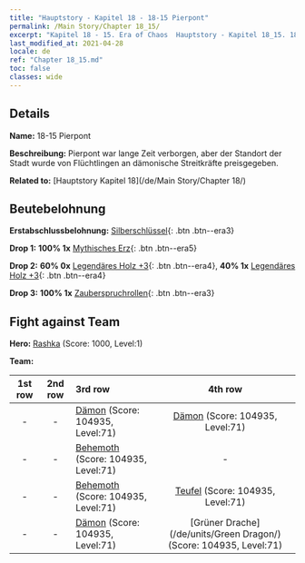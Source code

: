 ```yaml
---
title: "Hauptstory - Kapitel 18 - 18-15 Pierpont"
permalink: /Main Story/Chapter 18_15/
excerpt: "Kapitel 18 - 15. Era of Chaos  Hauptstory - Kapitel 18_15. 18-15 Pierpont"
last_modified_at: 2021-04-28
locale: de
ref: "Chapter 18_15.md"
toc: false
classes: wide
---
```


## Details

 **Name:** 18-15 Pierpont

 **Beschreibung:** Pierpont war lange Zeit verborgen, aber der Standort der Stadt wurde von Flüchtlingen an dämonische Streitkräfte preisgegeben.

 **Related to:** [Hauptstory Kapitel 18](/de/Main Story/Chapter 18/)

## Beutebelohnung

 **Erstabschlussbelohnung:** [Silberschlüssel](/ItemsDE/con_693/){: .btn .btn--era3}

 **Drop 1:** **100% 1x** [Mythisches Erz](/ItemsDE/mat_61/){: .btn .btn--era5}

 **Drop 2:** **60% 0x** [Legendäres Holz +3](/ItemsDE/mat_55/){: .btn .btn--era4}, **40% 1x** [Legendäres Holz +3](/ItemsDE/mat_55/){: .btn .btn--era4}

 **Drop 3:** **100% 1x** [Zauberspruchrollen](/ItemsDE/con_694/){: .btn .btn--era3}


## Fight against Team
 **Hero:** [Rashka](/de/heroes/Rashka/) (Score: 1000, Level:1)

 **Team:**


  | 1st row | 2nd row | 3rd row | 4th row |
  |:----:|:----:|:----|:----:|
  | - | - | [Dämon](/de/units/Demon/) (Score: 104935, Level:71)  | [Dämon](/de/units/Demon/) (Score: 104935, Level:71)  |
  | - | - | [Behemoth](/de/units/Behemoth/) (Score: 104935, Level:71)  | - |
  | - | - | [Behemoth](/de/units/Behemoth/) (Score: 104935, Level:71)  | [Teufel](/de/units/Devil/) (Score: 104935, Level:71)  |
  | - | - | [Dämon](/de/units/Demon/) (Score: 104935, Level:71)  | [Grüner Drache](/de/units/Green Dragon/) (Score: 104935, Level:71)  |



